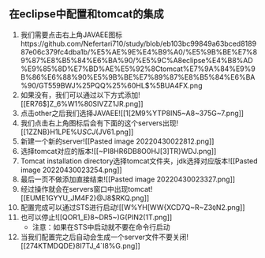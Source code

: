 ## 在eclipse中配置和tomcat的集成 
1. 我们需要点击右上角JAVAEE图标https://github.com/Nefertari710/study/blob/eb103bc99849a63bced818987e06c379fc4dba1b/%E5%AE%9E%E4%B9%A0/%E5%9B%BE%E7%89%87%E8%B5%84%E6%BA%90/%E5%9C%A8eclipse%E4%B8%AD%E9%85%8D%E7%BD%AE%E5%92%8Ctomcat%E7%9A%84%E9%9B%86%E6%88%90%E5%9B%BE%E7%89%87%E8%B5%84%E6%BA%90/GT559BWJ%25PQQ%25%60HL$%5BUA4FX.png
2. 如果没有，我们可以通过以下方式添加![[ER76$]Z_6%W1%80SIVZZ1JR.png]]
3. 点击other之后我们选择JAVAEE![[1[2M9%YTP8IN5~A8~375G~7.png]]
4. 我们点击右上角图标后会有下面的这个servers出现![[1ZZNB}H1LPE%U$SCJ($JV61.png]]
5. 新建一个新的server![[Pasted image 20220430022812.png]]
6. 选择tomcat对应的版本![[~PI8HR6DB8O0HJ[3]TR}WDJ.png]]
7. Tomcat installation directory选择tomcat文件夹，jdk选择对应版本![[Pasted image 20220430023254.png]]
8. 最后一页不做添加直接结束![[Pasted image 20220430023327.png]]
9. 经过操作就会在servers窗口中出现tomcat![[EUME1GYYU_JM4F2}@J8$RKQ.png]]
10. 配置完成可以通过STS进行启动![[W%YH[WW{XCD7Q~R~Z3`Q`N2.png]]
11. 也可以停止![[QOR1_E)8~DR5~)G(PIN2(1T.png]]
	- 注意：如果在STS中启动就不要在命令行启动
12. 当我们配置完之后自动会生成一个server文件不要关闭![[274KTMDQDE}8I7TJ_4`I8%G.png]]
